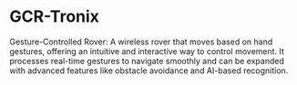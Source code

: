 # GCR-Tronix
Gesture-Controlled Rover: A wireless rover that moves based on hand gestures, offering an intuitive and interactive way to control movement. It processes real-time gestures to navigate smoothly and can be expanded with advanced features like obstacle avoidance and AI-based recognition.
